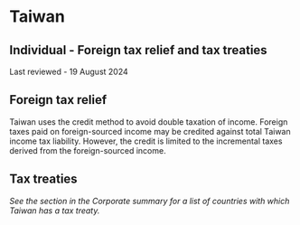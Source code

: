 # Taiwan
## Individual - Foreign tax relief and tax treaties
Last reviewed - 19 August 2024
## Foreign tax relief
Taiwan uses the credit method to avoid double taxation of income. Foreign taxes paid on foreign-sourced income may be credited against total Taiwan income tax liability. However, the credit is limited to the incremental taxes derived from the foreign-sourced income.
## Tax treaties
_See the_ _section in the Corporate summary for a list of countries with which Taiwan has a tax treaty._
